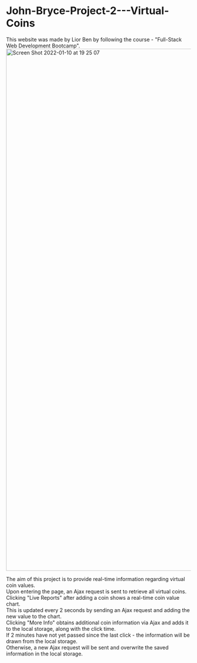 # John-Bryce-Project-2---Virtual-Coins

This website was made by Lior Ben by following the course - "Full-Stack Web Development Bootcamp". 
<img width="1426" alt="Screen Shot 2022-01-10 at 19 25 07" src="https://user-images.githubusercontent.com/81048007/148810789-c1f4cca4-dfcc-4559-adac-455a9ece0e68.png">


The aim of this project is to provide real-time information regarding virtual coin values.
<br>
Upon entering the page, an Ajax request is sent to retrieve all virtual coins.
<br>
Clicking "Live Reports" after adding a coin shows a real-time coin value chart.
<br>
This is updated every 2 seconds by sending an Ajax request and adding the new value to the chart.
<br>
Clicking "More Info" obtains additional coin information via Ajax and adds it to the local storage, along with the click time.
<br>
If 2 minutes have not yet passed since the last click - the information will be drawn from the local storage.
<br>
Otherwise, a new Ajax request will be sent and overwrite the saved information in the local storage.
